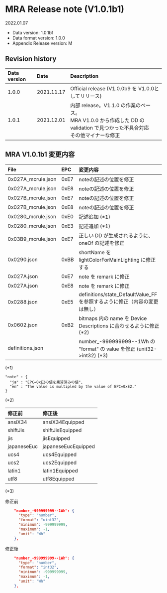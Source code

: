 # MRA Release note (V1.0.1b1)

2022.01.07

- Data version: 1.0.1b1
- Data format version: 1.0.0
- Appendix Release version: M

## Revision history

Data version | Date | Description
:-----|:-----------|:---
1.0.0 | 2021.11.17 | Official release (V1.0.0b9 を V1.0.0としてリリース)
1.0.1 | 2021.12.01 | 内部 release。V1.1.0 の作業のベース。</br>MRA V1.0.0 から作成した DD の validation で見つかった不具合対応</br>その他マイナーな修正

## MRA V1.0.1b1 変更内容

File | EPC | 変更内容
:-----|:-----------|:---
0x027A_mcrule.json | 0xE7 | noteの記述の位置を修正
0x027A_mcrule.json | 0xE8 | noteの記述の位置を修正
0x027B_mcrule.json | 0xE7 | noteの記述の位置を修正
0x027B_mcrule.json | 0xE8 | noteの記述の位置を修正
0x0280_mcrule.json | 0xE0 | 記述追加 (\*1)
0x0280_mcrule.json | 0xE3 | 記述追加 (\*1)
0x03B9_mcrule.json | 0xE7 | 正しい DD が生成されるように、oneOf の記述を修正
0x0290.json        | 0xBB | shortName を lightColorForMainLighting に修正する
0x027A.json        | 0xE7 | note を remark に修正
0x027A.json        | 0xE8 | note を remark に修正
0x0288.json        | 0xE5 | definitions/state_DefaultValue_FF を参照するように修正（内容の変更は無し）
0x0602.json        | 0xB2 | bitmaps 内の name を Device Descriptions に合わせるように修正 (\*2)
definitions.json   |      | number_-999999999--1Wh の "format" の value を修正 (unit32->int32) (\*3)

(\*1)

```
"note" : {
  "ja" : "EPC=0xE2の値を乗算済みの値",
  "en" : "The value is multipled by the value of EPC=0xE2."
}
```

(\*2)

修正前 | 修正後
:-----|:-------
ansiX34 | ansiX34Equipped
shiftJis | shiftJisEquipped
jis | jisEquipped
japaneseEuc | japaneseEucEquipped
ucs4 | ucs4Equipped
ucs2 | ucs2Equipped
latin1 | latin1Equipped
utf8 | utf8Equipped

(\*3)

修正前

```json
    "number_-999999999--1Wh": {
      "type": "number",
      "format": "uint32",
      "minimum": -999999999,
      "maximum": -1,
      "unit": "Wh"
    },
```

修正後

```json
    "number_-999999999--1Wh": {
      "type": "number",
      "format": "int32",
      "minimum": -999999999,
      "maximum": -1,
      "unit": "Wh"
    },
```
